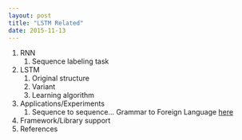 ```yaml
---
layout: post
title: "LSTM Related"
date: 2015-11-13
---
```

1. RNN
    1. Sequence labeling task
2. LSTM
    1. Original structure
    2. Variant 
    3. Learning algorithm
3. Applications/Experiments
    1. Sequence to sequence... Grammar to Foreign Language [here](http://arxiv.org/abs/1412.7449 )
4. Framework/Library support
5. References
